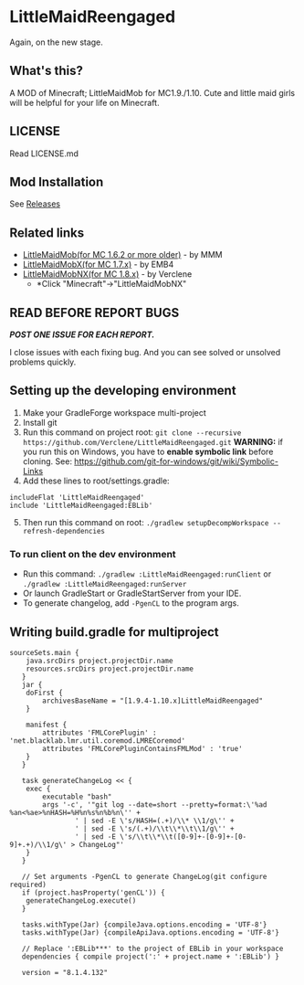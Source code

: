 # LittleMaidReengaged
Again, on the new stage.

## What's this?
A MOD of Minecraft; LittleMaidMob for MC1.9./1.10. Cute and little maid girls will be helpful for your life on Minecraft.

## LICENSE
Read LICENSE.md

## Mod Installation
See [Releases](https://github.com/Verclene/LittleMaidReengaged/releases)

## Related links
* [LittleMaidMob(for MC 1.6.2 or more older)](http://forum.minecraftuser.jp/viewtopic.php?t=176) - by MMM
* [LittleMaidMobX(for MC 1.7.x)](http://forum.minecraftuser.jp/viewtopic.php?t=23347) - by EMB4
* [LittleMaidMobNX(for MC 1.8.x)](http://6docvc.net/) - by Verclene
  + \*Click "Minecraft"->"LittleMaidMobNX"

## READ BEFORE REPORT BUGS
***POST ONE ISSUE FOR EACH REPORT.***

I close issues with each fixing bug. And you can see solved or unsolved problems quickly.

## Setting up the developing environment

1. Make your GradleForge workspace multi-project
2. Install git
3. Run this command on project root: `git clone --recursive https://github.com/Verclene/LittleMaidReengaged.git`
  **WARNING:** if you run this on Windows, you have to **enable symbolic link** before cloning. See: https://github.com/git-for-windows/git/wiki/Symbolic-Links
4. Add these lines to root/settings.gradle:
```
includeFlat 'LittleMaidReengaged' 
include 'LittleMaidReengaged:EBLib'
```
5. Then run this command on root: `./gradlew setupDecompWorkspace --refresh-dependencies`

### To run client on the dev environment

- Run this command: `./gradlew :LittleMaidReengaged:runClient` or `./gradlew :LittleMaidReengaged:runServer`
- Or launch GradleStart or GradleStartServer from your IDE.
- To generate changelog, add `-PgenCL` to the program args.

## Writing build.gradle for multiproject

```
sourceSets.main {
   	java.srcDirs project.projectDir.name
   	resources.srcDirs project.projectDir.name
   }
   jar {
   	doFirst {
   		archivesBaseName = "[1.9.4-1.10.x]LittleMaidReengaged"
   	}

   	manifest {
   		attributes 'FMLCorePlugin' : 'net.blacklab.lmr.util.coremod.LMRECoremod'
   		attributes 'FMLCorePluginContainsFMLMod' : 'true'
   	}
   }

   task generateChangeLog << {
   	exec {
   		executable "bash"
   		args '-c', '"git log --date=short --pretty=format:\'%ad %an<%ae>%nHASH=%H%n%s%n%b%n\'' +
   				' | sed -E \'s/HASH=(.+)/\\* \\1/g\'' +
   				' | sed -E \'s/(.+)/\\t\\*\\t\\1/g\'' +
   				' | sed -E \'s/\\t\\*\\t([0-9]+-[0-9]+-[0-9]+.+)/\\1/g\' > ChangeLog"'
   	}
   }

   // Set arguments -PgenCL to generate ChangeLog(git configure required)
   if (project.hasProperty('genCL')) {
   	generateChangeLog.execute()
   }

   tasks.withType(Jar) {compileJava.options.encoding = 'UTF-8'}
   tasks.withType(Jar) {compileApiJava.options.encoding = 'UTF-8'}

   // Replace ':EBLib***' to the project of EBLib in your workspace
   dependencies { compile project(':' + project.name + ':EBLib') }

   version = "8.1.4.132"
   ```